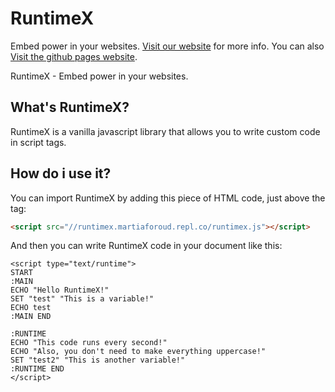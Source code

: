 # RuntimeX
Embed power in your websites.
[Visit our website](https://RuntimeX.martiaforoud.repl.co) for more info. You can also [Visit the github pages website](https://minecraftpublisher.github.io/RuntimeX/).

RuntimeX - Embed power in your websites.

## What's RuntimeX?
RuntimeX is a vanilla javascript library that allows you to write custom code in script tags.
## How do i use it?
You can import RuntimeX by adding this piece of HTML code, just above the </body> tag:

```HTML
<script src="//runtimex.martiaforoud.repl.co/runtimex.js"></script>
```

And then you can write RuntimeX code in your document like this:

```BASIC
<script type="text/runtime">
START
:MAIN
ECHO "Hello RuntimeX!"
SET "test" "This is a variable!"
ECHO test
:MAIN END

:RUNTIME
ECHO "This code runs every second!"
ECHO "Also, you don't need to make everything uppercase!"
SET "test2" "This is another variable!"
:RUNTIME END
</script>
```
